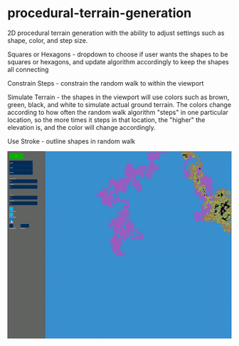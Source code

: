 # procedural-terrain-generation

2D procedural terrain generation with the ability to adjust settings such as shape, color, and step size.

Squares or Hexagons - dropdown to choose if user wants the shapes to be squares or hexagons, and update algorithm accordingly to keep the shapes all connecting

Constrain Steps - constrain the random walk to within the viewport

Simulate Terrain - the shapes in the viewport will use colors such as brown, green, black, and white to simulate actual ground terrain. The colors change according to how often the random walk algorithm "steps" in one particular location, so the more times it steps in that location, the "higher" the elevation is, and the color will change accordingly.

Use Stroke - outline shapes in random walk


![Gif of project](https://github.com/xipaja/procedural-terrain-generation/blob/main/terrain.gif)
